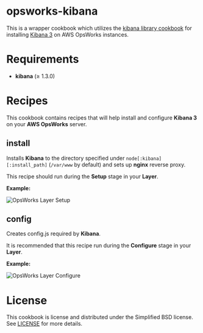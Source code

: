 opsworks-kibana
===============

This is a wrapper cookbook which utilizes the [kibana library cookbook](https://github.com/lusis/chef-kibana) for installing [Kibana 3](http://www.elasticsearch.org/overview/kibana/)
on AWS OpsWorks instances.

Requirements
============

* **kibana** (≥ 1.3.0)

Recipes
=======

This cookbook contains recipes that will help install and configure **Kibana 3**
on your **AWS OpsWorks** server.

install
-------

Installs **Kibana** to the directory specified under `node[:kibana][:install_path]`
(`/var/www` by default) and sets up **nginx** reverse proxy.

This recipe should run during the **Setup** stage in your **Layer**.

**Example:**

![OpsWorks Layer Setup](https://s3-us-west-1.amazonaws.com/opsworks-elk/opsworks_kibana--install.png)

config
------

Creates config.js required by **Kibana**.

It is recommended that this recipe run during the **Configure** stage in your
**Layer**.

**Example:**

![OpsWorks Layer Configure](https://s3-us-west-1.amazonaws.com/opsworks-elk/opsworks_kibana--configure.png)

License
=======

This cookbook is license and distributed under the Simplified BSD license. See
[LICENSE](https://github.com/verdigris-cookbooks/opsworks-kibana/blob/master/LICENSE)
for more details.

